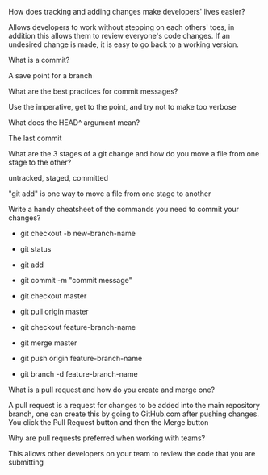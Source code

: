 How does tracking and adding changes make developers' lives easier?

Allows developers to work without stepping on each others' toes, in addition this allows them to review everyone's code changes. If an undesired change is
made, it is easy to go back to a working version. 

What is a commit?

A save point for a branch

What are the best practices for commit messages?

Use the imperative, get to the point, and try not to make too verbose

What does the HEAD^ argument mean?

The last commit

What are the 3 stages of a git change and how do you move a file from one stage to the other?

untracked, staged, committed

"git add" is one way to move a file from one stage to another

Write a handy cheatsheet of the commands you need to commit your changes?

* git checkout -b new-branch-name

* git status

* git add

* git commit -m "commit message"

* git checkout master

* git pull origin master

* git checkout feature-branch-name

* git merge master

* git push origin feature-branch-name

* git branch -d feature-branch-name

What is a pull request and how do you create and merge one?

A pull request is a request for changes to be added into the main repository branch, one can create this by going to GitHub.com after pushing changes. You click 
the Pull Request button and then the Merge button

Why are pull requests preferred when working with teams?

This allows other developers on your team to review the code that you are submitting